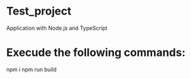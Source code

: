 # Test_project
Application with Node.js and TypeScript

# Execude the following commands:
npm i
npm run build 
